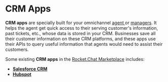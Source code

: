# CRM Apps

**CRM apps** are specially built for your omnichannel [agent ](https://docs.rocket.chat/use-rocket.chat/omnichannel/agents)or [managers](https://docs.rocket.chat/use-rocket.chat/omnichannel/managers). It helps the agent get quick access to their serving customer's information, past tickets, etc., whose data is stored in your CRM. Businesses save all their customer information on these CRM platforms, and these apps use their APIs to query useful information that agents would need to assist their customers.

Some existing **CRM apps** in the [Rocket.Chat Marketplace](https://www.rocket.chat/marketplace) includes:

* [**Salesforce CRM**](https://docs.rocket.chat/extend-rocket.chat-capabilities/rocket.chat-marketplace/rocket.chat-public-apps-guides/omnichannel-apps/salesforce-crm-integration)
* [**Hubspot**](https://docs.rocket.chat/extend-rocket.chat-capabilities/rocket.chat-marketplace/rocket.chat-public-apps-guides/omnichannel-apps/hubspot-crm)
